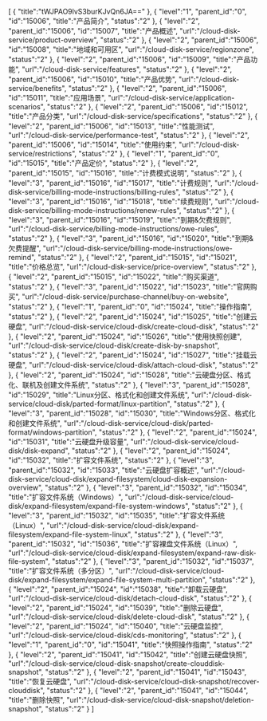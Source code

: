 [
	{
		"title":"tWJPAO9lvS3burKJvQn6JA=="
	},
	{
		"level":"1",
		"parent_id":"0",
		"id":"15006",
		"title":"产品简介",
		"status":"2"
	},
	{
		"level":"2",
		"parent_id":"15006",
		"id":"15007",
		"title":"产品概述",
		"url":"/cloud-disk-service/product-overview",
		"status":"2"
	},
	{
		"level":"2",
		"parent_id":"15006",
		"id":"15008",
		"title":"地域和可用区",
		"url":"/cloud-disk-service/regionzone",
		"status":"2"
	},
	{
		"level":"2",
		"parent_id":"15006",
		"id":"15009",
		"title":"产品功能",
		"url":"/cloud-disk-service/features",
		"status":"2"
	},
	{
		"level":"2",
		"parent_id":"15006",
		"id":"15010",
		"title":"产品优势",
		"url":"/cloud-disk-service/benefits",
		"status":"2"
	},
	{
		"level":"2",
		"parent_id":"15006",
		"id":"15011",
		"title":"应用场景",
		"url":"/cloud-disk-service/application-scenarios",
		"status":"2"
	},
	{
		"level":"2",
		"parent_id":"15006",
		"id":"15012",
		"title":"产品分类",
		"url":"/cloud-disk-service/specifications",
		"status":"2"
	},
	{
		"level":"2",
		"parent_id":"15006",
		"id":"15013",
		"title":"性能测试",
		"url":"/cloud-disk-service/performance-test",
		"status":"2"
	},
	{
		"level":"2",
		"parent_id":"15006",
		"id":"15014",
		"title":"使用约束",
		"url":"/cloud-disk-service/restrictions",
		"status":"2"
	},
	{
		"level":"1",
		"parent_id":"0",
		"id":"15015",
		"title":"产品定价",
		"status":"2"
	},
	{
		"level":"2",
		"parent_id":"15015",
		"id":"15016",
		"title":"计费模式说明",
		"status":"2"
	},
	{
		"level":"3",
		"parent_id":"15016",
		"id":"15017",
		"title":"计费规则",
		"url":"/cloud-disk-service/billing-mode-instructions/billing-rules",
		"status":"2"
	},
	{
		"level":"3",
		"parent_id":"15016",
		"id":"15018",
		"title":"续费规则",
		"url":"/cloud-disk-service/billing-mode-instructions/renew-rules",
		"status":"2"
	},
	{
		"level":"3",
		"parent_id":"15016",
		"id":"15019",
		"title":"到期&欠费规则",
		"url":"/cloud-disk-service/billing-mode-instructions/owe-rules",
		"status":"2"
	},
	{
		"level":"3",
		"parent_id":"15016",
		"id":"15020",
		"title":"到期&欠费提醒",
		"url":"/cloud-disk-service/billing-mode-instructions/owe-remind",
		"status":"2"
	},
	{
		"level":"2",
		"parent_id":"15015",
		"id":"15021",
		"title":"价格总览",
		"url":"/cloud-disk-service/price-overview",
		"status":"2"
	},
	{
		"level":"2",
		"parent_id":"15015",
		"id":"15022",
		"title":"购买渠道",
		"status":"2"
	},
	{
		"level":"3",
		"parent_id":"15022",
		"id":"15023",
		"title":"官网购买",
		"url":"/cloud-disk-service/purchase-channel/buy-on-website",
		"status":"2"
	},
	{
		"level":"1",
		"parent_id":"0",
		"id":"15024",
		"title":"操作指南",
		"status":"2"
	},
	{
		"level":"2",
		"parent_id":"15024",
		"id":"15025",
		"title":"创建云硬盘",
		"url":"/cloud-disk-service/cloud-disk/create-cloud-disk",
		"status":"2"
	},
	{
		"level":"2",
		"parent_id":"15024",
		"id":"15026",
		"title":"使用快照创建",
		"url":"/cloud-disk-service/cloud-disk/create-disk-by-snapshot",
		"status":"2"
	},
	{
		"level":"2",
		"parent_id":"15024",
		"id":"15027",
		"title":"挂载云硬盘",
		"url":"/cloud-disk-service/cloud-disk/attach-cloud-disk",
		"status":"2"
	},
	{
		"level":"2",
		"parent_id":"15024",
		"id":"15028",
		"title":"云硬盘分区、格式化、联机及创建文件系统",
		"status":"2"
	},
	{
		"level":"3",
		"parent_id":"15028",
		"id":"15029",
		"title":"Linux分区、格式化和创建文件系统",
		"url":"/cloud-disk-service/cloud-disk/parted-format/linux-partition",
		"status":"2"
	},
	{
		"level":"3",
		"parent_id":"15028",
		"id":"15030",
		"title":"Windows分区、格式化和创建文件系统",
		"url":"/cloud-disk-service/cloud-disk/parted-format/windows-partition",
		"status":"2"
	},
	{
		"level":"2",
		"parent_id":"15024",
		"id":"15031",
		"title":"云硬盘升级容量",
		"url":"/cloud-disk-service/cloud-disk/disk-expand",
		"status":"2"
	},
	{
		"level":"2",
		"parent_id":"15024",
		"id":"15032",
		"title":"扩容文件系统",
		"status":"2"
	},
	{
		"level":"3",
		"parent_id":"15032",
		"id":"15033",
		"title":"云硬盘扩容概述",
		"url":"/cloud-disk-service/cloud-disk/expand-filesystem/cloud-disk-expansion-overview",
		"status":"2"
	},
	{
		"level":"3",
		"parent_id":"15032",
		"id":"15034",
		"title":"扩容文件系统（Windows）",
		"url":"/cloud-disk-service/cloud-disk/expand-filesystem/expand-file-system-windows",
		"status":"2"
	},
	{
		"level":"3",
		"parent_id":"15032",
		"id":"15035",
		"title":"扩容文件系统（Linux）",
		"url":"/cloud-disk-service/cloud-disk/expand-filesystem/expand-file-system-linux",
		"status":"2"
	},
	{
		"level":"3",
		"parent_id":"15032",
		"id":"15036",
		"title":"扩容裸盘文件系统（Linux）",
		"url":"/cloud-disk-service/cloud-disk/expand-filesystem/expand-raw-disk-file-system",
		"status":"2"
	},
	{
		"level":"3",
		"parent_id":"15032",
		"id":"15037",
		"title":"扩容文件系统（多分区）",
		"url":"/cloud-disk-service/cloud-disk/expand-filesystem/expand-file-system-multi-partition",
		"status":"2"
	},
	{
		"level":"2",
		"parent_id":"15024",
		"id":"15038",
		"title":"卸载云硬盘",
		"url":"/cloud-disk-service/cloud-disk/detach-cloud-disk",
		"status":"2"
	},
	{
		"level":"2",
		"parent_id":"15024",
		"id":"15039",
		"title":"删除云硬盘",
		"url":"/cloud-disk-service/cloud-disk/delete-cloud-disk",
		"status":"2"
	},
	{
		"level":"2",
		"parent_id":"15024",
		"id":"15040",
		"title":"云硬盘监控",
		"url":"/cloud-disk-service/cloud-disk/cds-monitoring",
		"status":"2"
	},
	{
		"level":"1",
		"parent_id":"0",
		"id":"15041",
		"title":"快照操作指南",
		"status":"2"
	},
	{
		"level":"2",
		"parent_id":"15041",
		"id":"15042",
		"title":"创建云硬盘快照",
		"url":"/cloud-disk-service/cloud-disk-snapshot/create-clouddisk-snapshot",
		"status":"2"
	},
	{
		"level":"2",
		"parent_id":"15041",
		"id":"15043",
		"title":"恢复云硬盘",
		"url":"/cloud-disk-service/cloud-disk-snapshot/recover-clouddisk",
		"status":"2"
	},
	{
		"level":"2",
		"parent_id":"15041",
		"id":"15044",
		"title":"删除快照",
		"url":"/cloud-disk-service/cloud-disk-snapshot/deletion-snapshot",
		"status":"2"
	}
]